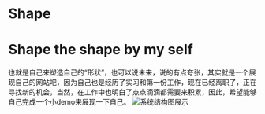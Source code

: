 # Shape
# Shape the shape by my self 
也就是自己来塑造自己的“形状”，也可以说未来，说的有点夸张，其实就是一个展现自己的网站吧，因为自己也是经历了实习和第一份工作，现在已经离职了，正在寻找新的机会，当然，在工作中也明白了点点滴滴都需要来积累，因此，希望能够自己完成一个小demo来展现一下自己。
![系统结构图展示](https://github.com/PythonScientists/Shape/blob/master/other/photo/未命名文件.png)

   
